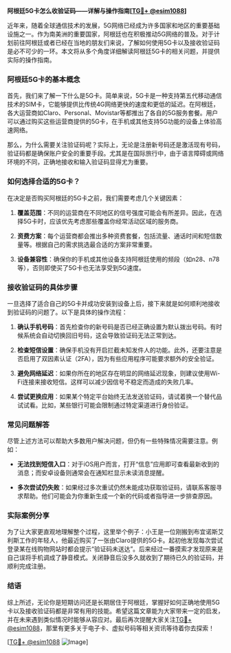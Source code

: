 **阿根廷5G卡怎么收验证码——详解与操作指南[[TG💪+ @esim1088](https://t.me/s/esim1088)]**

近年来，随着全球通信技术的发展，5G网络已经成为许多国家和地区的重要基础设施之一。作为南美洲的重要国家，阿根廷也在积极推动5G网络的普及。对于计划前往阿根廷或者已经在当地的朋友们来说，了解如何使用5G卡以及接收验证码是必不可少的一环。本文将从多个角度详细解读阿根廷5G卡的相关问题，并提供实际的操作指南。

### 阿根廷5G卡的基本概念

首先，我们来了解一下什么是5G卡。简单来说，5G卡是一种支持第五代移动通信技术的SIM卡，它能够提供比传统4G网络更快的速度和更低的延迟。在阿根廷，各大运营商如Claro、Personal、Movistar等都推出了各自的5G服务套餐。用户可以通过购买这些运营商提供的5G卡，在手机或其他支持5G功能的设备上体验高速网络。

那么，为什么需要关注验证码呢？实际上，无论是注册新号码还是激活现有号码，验证码都是确保账户安全的重要手段。尤其是在国际旅行中，由于语言障碍或网络环境的不同，正确地接收和输入验证码显得尤为重要。

### 如何选择合适的5G卡？

在决定是否购买阿根廷的5G卡之前，我们需要考虑几个关键因素：

1. **覆盖范围**：不同的运营商在不同地区的信号强度可能会有所差异。因此，在选择5G卡时，应该优先考虑那些覆盖你经常活动区域的服务商。
   
2. **资费方案**：每个运营商都会推出多种资费套餐，包括流量、通话时间和短信数量等。根据自己的需求挑选最合适的方案非常重要。
   
3. **设备兼容性**：确保你的手机或其他设备支持阿根廷使用的频段（如n28、n78等），否则即使买了5G卡也无法享受到5G速度。

### 接收验证码的具体步骤

一旦选择了适合自己的5G卡并成功安装到设备上后，接下来就是如何顺利地接收到验证码的问题了。以下是具体的操作流程：

1. **确认手机号码**：首先检查你的新号码是否已经正确设置为默认拨出号码。有时候系统会自动切换回旧号码，这会导致验证码无法正常到达。
   
2. **检查短信设置**：确保手机没有开启拦截未知发件人的功能。此外，还要注意是否启用了双因素认证（2FA），因为有些应用程序可能要求额外的安全验证。
   
3. **避免网络延迟**：如果你所在的地区存在明显的网络延迟现象，则建议使用Wi-Fi连接来接收短信。这样可以减少因信号不稳定而造成的失败几率。
   
4. **尝试更换应用**：如果某个特定平台始终无法发送验证码，请试着换一个替代品试试看。比如，某些银行可能会限制通过特定渠道进行身份验证。

### 常见问题解答

尽管上述方法可以帮助大多数用户解决问题，但仍有一些特殊情况需要注意。例如：

- **无法找到短信入口**：对于iOS用户而言，打开“信息”应用即可查看最新收到的消息；而安卓设备则通常会在通知栏显示未读消息提醒。
  
- **多次尝试仍失败**：如果经过多次重试仍然未能成功获取验证码，请联系客服寻求帮助。他们可能会为你重新生成一个新的代码或者指导进一步排查原因。

### 实际案例分享

为了让大家更直观地理解整个过程，这里举个例子：小王是一位刚搬到布宜诺斯艾利斯工作的年轻人，他最近购买了一张由Claro提供的5G卡。起初他发现每次尝试登录某在线购物网站时都会提示“验证码未送达”。后来经过一番摸索才发现原来是自己误将手机调成了静音模式。关闭静音后没多久就收到了期待已久的验证码，并顺利完成注册。

### 结语

综上所述，无论你是短期访问还是长期居住于阿根廷，掌握好如何正确地使用5G卡以及接收验证码都是非常有用的技能。希望这篇文章能为大家带来一定的启发，并在未来遇到类似情况时能够从容应对。最后再次提醒大家关注[TG💪+ @esim1088](https://t.me/s/esim1088)，那里有更多关于电子卡、虚拟号码等相关资讯等待着你去探索！

[[TG💪+ @esim1088](https://t.me/s/esim1088) ![Image](https://i.postimg.cc/4NQfJmqS/Snipaste-2025-05-13-00-14-12.png)]